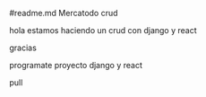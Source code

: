 #readme.md
Mercatodo crud

hola estamos haciendo un crud con django y react

gracias

programate
proyecto django y react

pull
